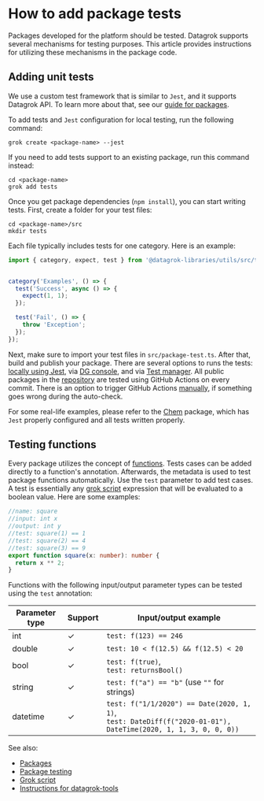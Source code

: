 <!-- TITLE: Add package tests -->

# How to add package tests

Packages developed for the platform should be tested. Datagrok supports several
mechanisms for testing purposes. This article provides instructions for
utilizing these mechanisms in the package code.

## Adding unit tests

We use a custom test framework that is similar to `Jest`, and it supports
Datagrok API. To learn more about that, see our [guide for
packages](https://github.com/datagrok-ai/public/blob/master/packages/GUIDE.MD#tests).

To add tests and `Jest` configuration for local testing, run the following
command:

```shell
grok create <package-name> --jest
```

If you need to add tests support to an existing package, run this command
instead:

```shell
cd <package-name>
grok add tests
```

Once you get package dependencies (`npm install`), you can start writing tests.
First, create a folder for your test files:

```shell
cd <package-name>/src
mkdir tests
```

Each file typically includes tests for one category. Here is an example:

```js
import { category, expect, test } from '@datagrok-libraries/utils/src/test';


category('Examples', () => {
  test('Success', async () => {
    expect(1, 1);
  });

  test('Fail', () => {
    throw 'Exception';
  });
});
```

Next, make sure to import your test files in `src/package-test.ts`. After that,
build and publish your package. There are several options to runs the tests:
[locally using Jest](test-packages.md#local-testing), via [DG
console](test-packages.md#running-tests-in-the-console), and via [Test
manager](test-packages.md#test-manager). All public packages in the
[repository](../../collaborate/public-repository.md) are tested using GitHub
Actions on every commit. There is an option to trigger GitHub Actions
[manually](test-packages.md#trigger-github-actions-manually), if something goes
wrong during the auto-check.

For some real-life examples, please refer to the
[Chem](https://github.com/datagrok-ai/public/tree/master/packages/Chem) package,
which has `Jest` properly configured and all tests written properly.

## Testing functions

Every package utilizes the concept of [functions](../../datagrok/functions/function.md).
Tests cases can be added directly to a function's annotation. Afterwards, the metadata
is used to test package functions automatically. Use the `test` parameter to add
test cases. A test is essentially any [grok script](../../datagrok/grok-script.md)
expression that will be evaluated to a boolean value. Here are some examples:

```ts
//name: square
//input: int x
//output: int y
//test: square(1) == 1
//test: square(2) == 4
//test: square(3) == 9
export function square(x: number): number {
  return x ** 2;
}
```

Functions with the following input/output parameter types can be tested using
the `test` annotation:

| Parameter type | Support | Input/output example                         |
|----------------|---------|----------------------------------------------|
| int            | &check; | `test: f(123) == 246`                        |
| double         | &check; | `test: 10 < f(12.5) && f(12.5) < 20`         |
| bool           | &check; | `test: f(true)`,<br>`test: returnsBool()`    |
| string         | &check; | `test: f("a") == "b"` (use `""` for strings) |
| datetime       | &check; | `test: f("1/1/2020") == Date(2020, 1, 1)`,<br>`test: DateDiff(f("2020-01-01"), DateTime(2020, 1, 1, 3, 0, 0, 0))` |

See also:

- [Packages](../develop.md#packages)
- [Package testing](test-packages.md)
- [Grok script](../../datagrok/grok-script.md)
- [Instructions for datagrok-tools](https://github.com/datagrok-ai/public/tree/master/tools#datagrok-tools)
